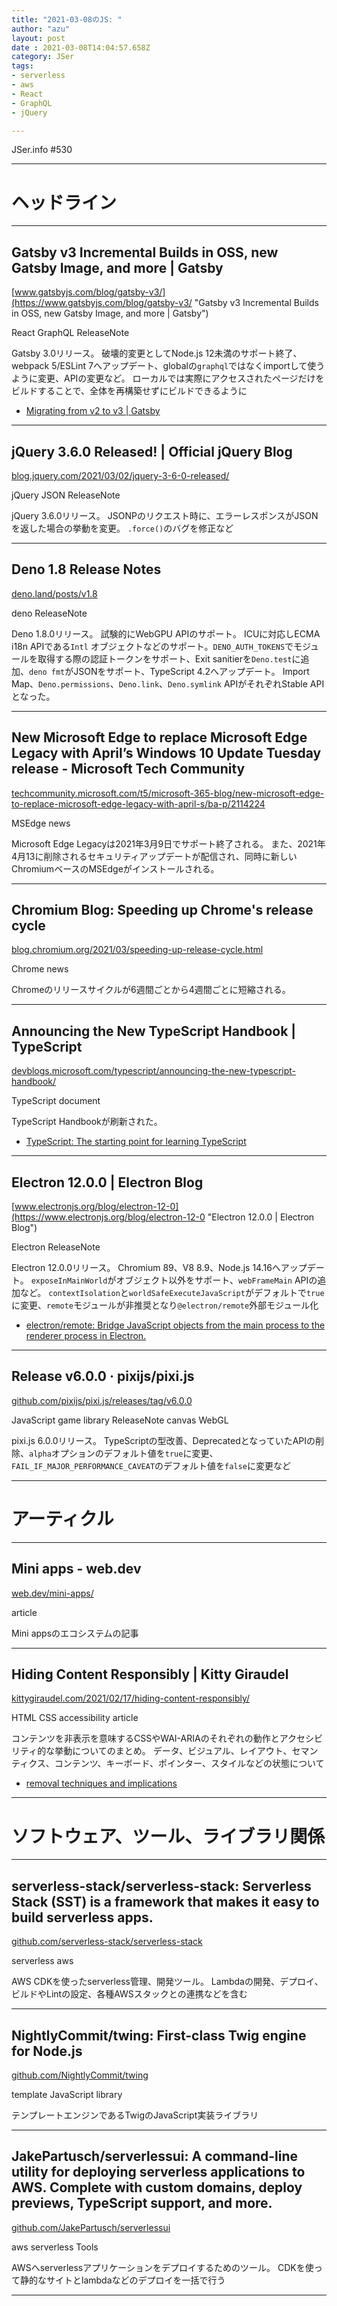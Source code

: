```yaml
---
title: "2021-03-08のJS: "
author: "azu"
layout: post
date : 2021-03-08T14:04:57.658Z
category: JSer
tags:
- serverless
- aws
- React
- GraphQL
- jQuery

---
```


JSer.info #530

----

<h1 class="site-genre">ヘッドライン</h1>

----

## Gatsby v3 Incremental Builds in OSS, new Gatsby Image, and more | Gatsby
[www.gatsbyjs.com/blog/gatsby-v3/](https://www.gatsbyjs.com/blog/gatsby-v3/ "Gatsby v3 Incremental Builds in OSS, new Gatsby Image, and more | Gatsby")
<p class="jser-tags jser-tag-icon"><span class="jser-tag">React</span> <span class="jser-tag">GraphQL</span> <span class="jser-tag">ReleaseNote</span></p>

Gatsby 3.0リリース。
破壊的変更としてNode.js 12未満のサポート終了、webpack 5/ESLint 7へアップデート、globalの`graphql`ではなくimportして使うように変更、APIの変更など。
ローカルでは実際にアクセスされたページだけをビルドすることで、全体を再構築せずにビルドできるように

- [Migrating from v2 to v3 | Gatsby](https://www.gatsbyjs.com/docs/reference/release-notes/migrating-from-v2-to-v3/ "Migrating from v2 to v3 | Gatsby")

----

## jQuery 3.6.0 Released! | Official jQuery Blog
[blog.jquery.com/2021/03/02/jquery-3-6-0-released/](https://blog.jquery.com/2021/03/02/jquery-3-6-0-released/ "jQuery 3.6.0 Released! | Official jQuery Blog")
<p class="jser-tags jser-tag-icon"><span class="jser-tag">jQuery</span> <span class="jser-tag">JSON</span> <span class="jser-tag">ReleaseNote</span></p>

jQuery 3.6.0リリース。
JSONPのリクエスト時に、エラーレスポンスがJSONを返した場合の挙動を変更。
`.force()`のバグを修正など


----

## Deno 1.8 Release Notes
[deno.land/posts/v1.8](https://deno.land/posts/v1.8 "Deno 1.8 Release Notes")
<p class="jser-tags jser-tag-icon"><span class="jser-tag">deno</span> <span class="jser-tag">ReleaseNote</span></p>

Deno 1.8.0リリース。
試験的にWebGPU APIのサポート。
ICUに対応しECMA i18n APIである`Intl` オブジェクトなどのサポート。`DENO_AUTH_TOKENS`でモジュールを取得する際の認証トークンをサポート、Exit sanitierを`Deno.test`に追加、`deno fmt`がJSONをサポート、TypeScript 4.2へアップデート。
Import Map、`Deno.permissions`、`Deno.link`、`Deno.symlink` APIがそれぞれStable APIとなった。


----

## New Microsoft Edge to replace Microsoft Edge Legacy with April’s Windows 10 Update Tuesday release - Microsoft Tech Community
[techcommunity.microsoft.com/t5/microsoft-365-blog/new-microsoft-edge-to-replace-microsoft-edge-legacy-with-april-s/ba-p/2114224](https://techcommunity.microsoft.com/t5/microsoft-365-blog/new-microsoft-edge-to-replace-microsoft-edge-legacy-with-april-s/ba-p/2114224 "New Microsoft Edge to replace Microsoft Edge Legacy with April’s Windows 10 Update Tuesday release - Microsoft Tech Community")
<p class="jser-tags jser-tag-icon"><span class="jser-tag">MSEdge</span> <span class="jser-tag">news</span></p>

Microsoft Edge Legacyは2021年3月9日でサポート終了される。
また、2021年4月13に削除されるセキュリティアップデートが配信され、同時に新しいChromiumベースのMSEdgeがインストールされる。


----

## Chromium Blog: Speeding up Chrome&#039;s release cycle
[blog.chromium.org/2021/03/speeding-up-release-cycle.html](https://blog.chromium.org/2021/03/speeding-up-release-cycle.html "Chromium Blog: Speeding up Chrome&#039;s release cycle")
<p class="jser-tags jser-tag-icon"><span class="jser-tag">Chrome</span> <span class="jser-tag">news</span></p>

Chromeのリリースサイクルが6週間ごとから4週間ごとに短縮される。


----

## Announcing the New TypeScript Handbook | TypeScript
[devblogs.microsoft.com/typescript/announcing-the-new-typescript-handbook/](https://devblogs.microsoft.com/typescript/announcing-the-new-typescript-handbook/ "Announcing the New TypeScript Handbook | TypeScript")
<p class="jser-tags jser-tag-icon"><span class="jser-tag">TypeScript</span> <span class="jser-tag">document</span></p>

TypeScript Handbookが刷新された。

- [TypeScript: The starting point for learning TypeScript](https://www.typescriptlang.org/docs/ "TypeScript: The starting point for learning TypeScript")

----

## Electron 12.0.0 | Electron Blog
[www.electronjs.org/blog/electron-12-0](https://www.electronjs.org/blog/electron-12-0 "Electron 12.0.0 | Electron Blog")
<p class="jser-tags jser-tag-icon"><span class="jser-tag">Electron</span> <span class="jser-tag">ReleaseNote</span></p>

Electron 12.0.0リリース。
Chromium 89、V8 8.9、Node.js 14.16へアップデート。
`exposeInMainWorld`がオブジェクト以外をサポート、`webFrameMain` APIの追加など。
`contextIsolation`と`worldSafeExecuteJavaScript`がデフォルトで`true`に変更、`remote`モジュールが非推奨となり`@electron/remote`外部モジュール化

- [electron/remote: Bridge JavaScript objects from the main process to the renderer process in Electron.](https://github.com/electron/remote "electron/remote: Bridge JavaScript objects from the main process to the renderer process in Electron.")

----

## Release v6.0.0 · pixijs/pixi.js
[github.com/pixijs/pixi.js/releases/tag/v6.0.0](https://github.com/pixijs/pixi.js/releases/tag/v6.0.0 "Release v6.0.0 · pixijs/pixi.js")
<p class="jser-tags jser-tag-icon"><span class="jser-tag">JavaScript</span> <span class="jser-tag">game</span> <span class="jser-tag">library</span> <span class="jser-tag">ReleaseNote</span> <span class="jser-tag">canvas</span> <span class="jser-tag">WebGL</span></p>

pixi.js 6.0.0リリース。
TypeScriptの型改善、DeprecatedとなっていたAPIの削除、`alpha`オプションのデフォルト値を`true`に変更、`FAIL_IF_MAJOR_PERFORMANCE_CAVEAT`のデフォルト値を`false`に変更など


----
<h1 class="site-genre">アーティクル</h1>

----

## Mini apps - web.dev
[web.dev/mini-apps/](https://web.dev/mini-apps/ "Mini apps - web.dev")
<p class="jser-tags jser-tag-icon"><span class="jser-tag">article</span></p>

Mini appsのエコシステムの記事


----

## Hiding Content Responsibly | Kitty Giraudel
[kittygiraudel.com/2021/02/17/hiding-content-responsibly/](https://kittygiraudel.com/2021/02/17/hiding-content-responsibly/ "Hiding Content Responsibly | Kitty Giraudel")
<p class="jser-tags jser-tag-icon"><span class="jser-tag">HTML</span> <span class="jser-tag">CSS</span> <span class="jser-tag">accessibility</span> <span class="jser-tag">article</span></p>

コンテンツを非表示を意味するCSSやWAI-ARIAのそれぞれの動作とアクセシビリティ的な挙動についてのまとめ。
データ、ビジュアル、レイアウト、セマンティクス、コンテンツ、キーボード、ポインター、スタイルなどの状態について

- [removal techniques and implications](https://codepen.io/vincent-valentin/full/JjGmxzV "removal techniques and implications")

----
<h1 class="site-genre">ソフトウェア、ツール、ライブラリ関係</h1>

----

## serverless-stack/serverless-stack: Serverless Stack (SST) is a framework that makes it easy to build serverless apps.
[github.com/serverless-stack/serverless-stack](https://github.com/serverless-stack/serverless-stack "serverless-stack/serverless-stack: Serverless Stack (SST) is a framework that makes it easy to build serverless apps.")
<p class="jser-tags jser-tag-icon"><span class="jser-tag">serverless</span> <span class="jser-tag">aws</span></p>

AWS CDKを使ったserverless管理、開発ツール。
Lambdaの開発、デプロイ、ビルドやLintの設定、各種AWSスタックとの連携などを含む


----

## NightlyCommit/twing: First-class Twig engine for Node.js
[github.com/NightlyCommit/twing](https://github.com/NightlyCommit/twing "NightlyCommit/twing: First-class Twig engine for Node.js")
<p class="jser-tags jser-tag-icon"><span class="jser-tag">template</span> <span class="jser-tag">JavaScript</span> <span class="jser-tag">library</span></p>

テンプレートエンジンであるTwigのJavaScript実装ライブラリ


----

## JakePartusch/serverlessui: A command-line utility for deploying serverless applications to AWS. Complete with custom domains, deploy previews, TypeScript support, and more.
[github.com/JakePartusch/serverlessui](https://github.com/JakePartusch/serverlessui "JakePartusch/serverlessui: A command-line utility for deploying serverless applications to AWS. Complete with custom domains, deploy previews, TypeScript support, and more.")
<p class="jser-tags jser-tag-icon"><span class="jser-tag">aws</span> <span class="jser-tag">serverless</span> <span class="jser-tag">Tools</span></p>

AWSへserverlessアプリケーションをデプロイするためのツール。
CDKを使って静的なサイトとlambdaなどのデプロイを一括で行う


----
